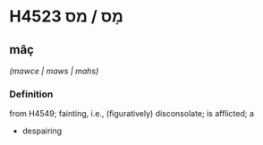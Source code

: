# H4523 מָס / מס

## mâç

_(mawce | maws | mahs)_

### Definition

from H4549; fainting, i.e., (figuratively) disconsolate; is afflicted; a

- despairing
